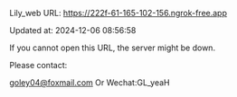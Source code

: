 Lily_web URL: https://222f-61-165-102-156.ngrok-free.app

Updated at: 2024-12-06 08:56:58

If you cannot open this URL, the server might be down.

Please contact: 

goley04@foxmail.com Or Wechat:GL_yeaH